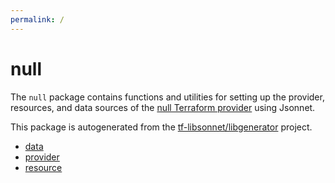 ```yaml
---
permalink: /
---
```


# null

The `null` package contains functions and utilities for setting up the provider, resources, and data
sources of the [null Terraform provider](TODO) using Jsonnet.

This package is autogenerated from the [tf-libsonnet/libgenerator](https://github.com/tf-libsonnet/libgenerator)
project.


* [data](data/index.md)
* [provider](provider.md)
* [resource](resource.md)